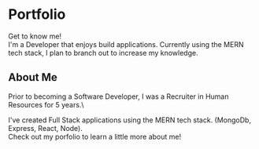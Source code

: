 # Portfolio

Get to know me!\
I'm a Developer that enjoys build applications. Currently using the MERN tech stack, I plan to branch out to increase my knowledge.

## About Me

Prior to becoming a Software Developer, I was a Recruiter in Human Resources for 5 years.\

I've created Full Stack applications using the MERN tech stack. (MongoDb, Express, React, Node).\
Check out my porfolio to learn a little more about me!
